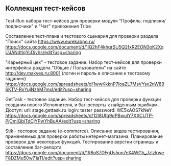 
## Коллекция тест-кейсов
  

Test-Run набора тест-кейсов для проверки модуля "Профиль: подписки/подписчики" и "Чат" приложения Tribe      

Составление тест-плана и тестового сценария для проверки раздела "Поиск" сайта https://www.eurekabpo.ru/   
https://docs.google.com/document/d/1lQ2hF4khqrSU5Q2fxR2EON3oK2XqUJANdtlqYcDjvhs/edit?usp=sharing   

"Карьерный цех" - тестовое задание. Набор тест-кейсов для проверки интерфейса раздела "Общие / Пользователи" на сайте http://dev.makves.ru:8001 (логин и пароль в описании к тестовому заданию)  
https://docs.google.com/spreadsheets/d/1wwKkknP7ioaZL7MsVYsx2nW896KTV-RxYujNzhM7mxI/edit?usp=sharing   

GetTask - тестовое задание. Набор тест-кейсов для проверки функции создания нового Исполнителя, и баг-репорты к найденным ошибкам. Доступ:
url: stage.gettask.ru
login: tester
password: WE5xAOS7kNeY
https://docs.google.com/spreadsheets/d/12l8Ufq9dPBwulY7XXCUTP-PjOmIQbiTdCjYPwYhBuAA/edit?usp=sharing   

Stik - тестовое задание (e-commerce). Описание видов тестирования, применяемых для проверки работы интернет-магазина. Планирование проверок для некоторых функций. Тестирование верстки страницы и составление баг-репорта  
https://docs.google.com/document/d/1R8oS7DFgUs5on7eX4WGh_JzlzlrweF8DZMu50w71aTI/edit?usp=sharing

